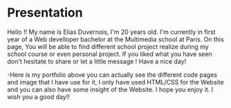 <h1> Presentation </h1>

<p> Hello !! My name is Elias Duvernois, I'm 20 years old. I'm currently in first year of a Web develloper bachelor at the Multimedia school at Paris.
On this page, You will be able to find different school project realize during my school course or even personal project.
If you liked what you have seen don't hesitate to share or let a little message ! Have a nice day!</p>

-Here is my portfolio above you can actually see the different code pages and image that I have use for it, I only have used HTML/CSS for the Website and you can also have some insight of the Website. 
I hope you enjoy it. 
I wish you a good day!! 

